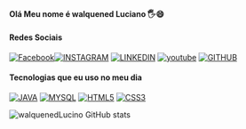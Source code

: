 
#### Olá Meu nome é walquened Luciano 🖐😄

#### Redes Sociais
[![Facebook](https://img.shields.io/badge/Facebook-1877F2?style=for-the-badge&logo=facebook&logoColor=white)](https://www.facebook.com/Dwalquenedluciano)[![INSTAGRAM](https://img.shields.io/badge/Instagram-E4405F?style=for-the-badge&logo=instagram&logoColor=white)](https://www.instagram.com/walquenedluciano/)
[![LINKEDIN](https://img.shields.io/badge/LinkedIn-0077B5?style=for-the-badge&logo=linkedin&logoColor=white)](https://www.linkedin.com/in/walquened-luciano/)
[![youtube](https://img.shields.io/badge/YouTube-FF0000?style=for-the-badge&logo=youtube&logoColor=white)](https://github.com/walquened/)
 [![GITHUB](https://img.shields.io/badge/GitHub-100000?style=for-the-badge&logo=github&logoColor=white)](https://github.com/walquened/)


#### Tecnologias que eu uso no meu dia 
[![JAVA](https://img.shields.io/badge/Java-ED8B00?style=for-the-badge&logo=java&logoColor=white)](https://github.com/walquened/)
[![MYSQL](https://img.shields.io/badge/MySQL-00000F?style=for-the-badge&logo=mysql&logoColor=white)](https://github.com/walquened/)
[![HTML5](https://img.shields.io/badge/HTML5-E34F26?style=for-the-badge&logo=html5&logoColor=white)](https://github.com/walquened/)
[![CSS3](https://img.shields.io/badge/CSS3-1572B6?style=for-the-badge&logo=css3&logoColor=white)](https://github.com/walquened/)



![walquenedLucino GitHub stats](https://github-readme-stats.vercel.app/api?username=walquened&show_icons=true&theme=radical)

 
